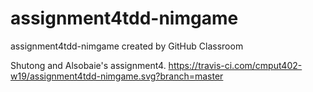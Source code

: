 # assignment4tdd-nimgame
assignment4tdd-nimgame created by GitHub Classroom

Shutong and Alsobaie's assignment4.
https://travis-ci.com/cmput402-w19/assignment4tdd-nimgame.svg?branch=master
